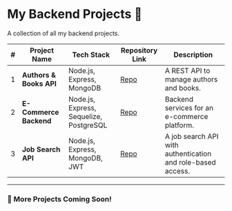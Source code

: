 # My Backend Projects 🚀

A collection of all my backend projects.

| #   | Project Name            | Tech Stack                              | Repository Link                                           | Description                                                 |
| --- | ----------------------- | --------------------------------------- | --------------------------------------------------------- | ----------------------------------------------------------- |
| 1   | **Authors & Books API** | Node.js, Express, MongoDB               | [Repo](https://github.com/yourusername/authors-books-api) | A REST API to manage authors and books.                     |
| 2   | **E-Commerce Backend**  | Node.js, Express, Sequelize, PostgreSQL | [Repo](https://github.com/yourusername/ecommerce-backend) | Backend services for an e-commerce platform.                |
| 3   | **Job Search API**      | Node.js, Express, MongoDB, JWT          | [Repo](https://github.com/yourusername/job-search-api)    | A job search API with authentication and role-based access. |

---

### 🌟 More Projects Coming Soon!
